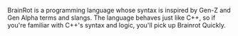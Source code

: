 BrainRot is a programming language whose syntax is inspired by Gen-Z and Gen Alpha terms and slangs. The language behaves just like C++, so if you're familiar with C++'s syntax and logic, you'll pick up Brainrot Quickly.

